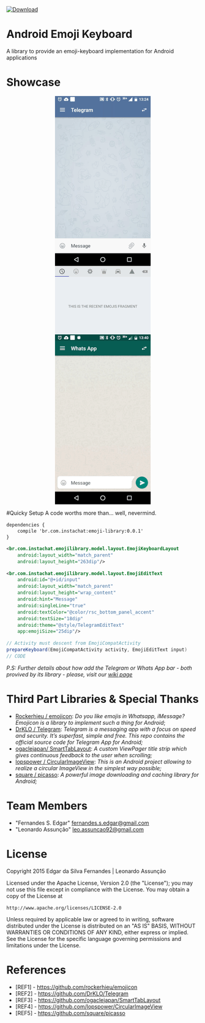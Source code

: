 [ ![Download](https://api.bintray.com/packages/edsilfer/maven/emoji-library/images/download.svg) ](https://bintray.com/edsilfer/maven/emoji-library/0.0.1)

# Android Emoji Keyboard
A library to provide an emoji-keyboard implementation for Android applications

# <a name="showcase"></a>Showcase
<p align="center">
<img src="showcase/telegram.gif" align="center"  hspace="20">
<img src="showcase/emojilayout.gif" align="center">
<img src="showcase/whatsapp.gif" align="center" hspace="20">
</p>

#Quicky Setup
A code worths more than... well, nevermind.

```
dependencies {
    compile 'br.com.instachat:emoji-library:0.0.1'
}
```

```xml
<br.com.instachat.emojilibrary.model.layout.EmojiKeyboardLayout
    android:layout_width="match_parent"
    android:layout_height="263dip"/>
```

```xml
<br.com.instachat.emojilibrary.model.layout.EmojiEditText
    android:id="@+id/input"
    android:layout_width="match_parent"
    android:layout_height="wrap_content"
    android:hint="Message"
    android:singleLine="true"
    android:textColor="@color/rsc_bottom_panel_accent"
    android:textSize="18dip"
    android:theme="@style/TelegramEditText"
    app:emojiSize="25dip"/>
```

```java
// Activity must descent from EmojiCompatActivity
prepareKeyboard(EmojiCompatActivity activity, EmojiEditText input)
// CODE
```

_P.S: Further details about how add the Telegram or Whats App bar - both provived by its library - please, visit our [wiki page](https://github.com/instachat/emoji-library/wiki)_

# <a name="third-part-libraries"></a>Third Part Libraries & Special Thanks
* [Rockerhieu / emojicon](#REF1): _Do you like emojis in Whatsapp, iMessage? Emojicon is a library to implement such a thing for Android_;
* [DrKLO / Telegram](#REF2): _Telegram is a messaging app with a focus on speed and security. It’s superfast, simple and free. This repo contains the official source code for Telegram App for Android;_
* [ogaclejapan/ SmartTabLayout](#REF3): _A custom ViewPager title strip which gives continuous feedback to the user when scrolling;_
* [lopspower / CircularImageView](#REF4): _This is an Android project allowing to realize a circular ImageView in the simplest way possible;_
* [square / picasso](#REF5): _A powerful image downloading and caching library for Android;_

# <a name="team-members"></a>Team Members
* "Fernandes S. Edgar" <fernandes.s.edgar@gmail.com>
* "Leonardo Assunção" <leo.assuncao92@gmail.com>

# <a name="license"></a>License
Copyright 2015 Edgar da Silva Fernandes | Leonardo Assunção

Licensed under the Apache License, Version 2.0 (the "License");
you may not use this file except in compliance with the License.
You may obtain a copy of the License at

    http://www.apache.org/licenses/LICENSE-2.0

Unless required by applicable law or agreed to in writing, software
distributed under the License is distributed on an "AS IS" BASIS,
WITHOUT WARRANTIES OR CONDITIONS OF ANY KIND, either express or implied.
See the License for the specific language governing permissions and
limitations under the License. 


# <a name="references"></a>References
* <a name="REF1"></a>[REF1] - https://github.com/rockerhieu/emojicon
* <a name="REF2"></a>[REF2] - https://github.com/DrKLO/Telegram
* <a name="REF3"></a>[REF3] - https://github.com/ogaclejapan/SmartTabLayout
* <a name="REF4"></a>[REF4] - https://github.com/lopspower/CircularImageView
* <a name="REF5"></a>[REF5] - https://github.com/square/picasso
